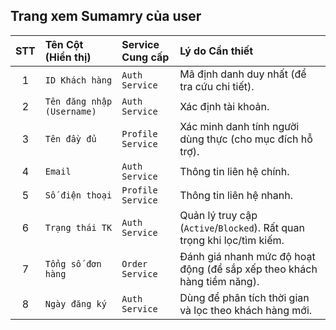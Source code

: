 ## Trang xem Sumamry của user

| STT | Tên Cột (Hiển thị)         | Service Cung cấp  | Lý do Cần thiết                                                         |
| :-: | :------------------------- | :---------------- | :---------------------------------------------------------------------- |
|  1  | `ID Khách hàng`            | `Auth Service`    | Mã định danh duy nhất (để tra cứu chi tiết).                            |
|  2  | `Tên đăng nhập (Username)` | `Auth Service`    | Xác định tài khoản.                                                     |
|  3  | `Tên đầy đủ`               | `Profile Service` | Xác minh danh tính người dùng thực (cho mục đích hỗ trợ).               |
|  4  | `Email`                    | `Auth Service`    | Thông tin liên hệ chính.                                                |
|  5  | `Số điện thoại`            | `Profile Service` | Thông tin liên hệ nhanh.                                                |
|  6  | `Trạng thái TK`            | `Auth Service`    | Quản lý truy cập (`Active`/`Blocked`). Rất quan trọng khi lọc/tìm kiếm. |
|  7  | `Tổng số đơn hàng`         | `Order Service`   | Đánh giá nhanh mức độ hoạt động (để sắp xếp theo khách hàng tiềm năng). |
|  8  | `Ngày đăng ký`             | `Auth Service`    | Dùng để phân tích thời gian và lọc theo khách hàng mới.                 |
